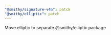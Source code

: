 ```yaml
---
"@smithy/signature-v4a": patch
"@smithy/elliptic": patch
---
```


Move elliptic to separate @smithy/elliptic package
